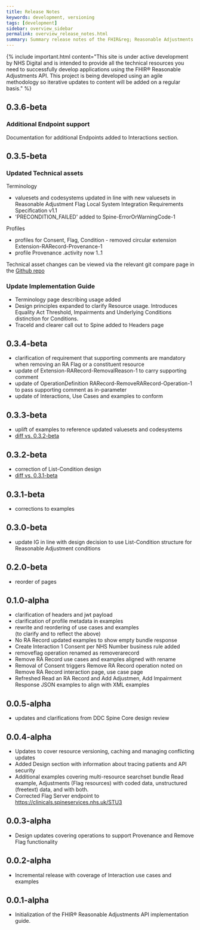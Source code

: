 ```yaml
---
title: Release Notes
keywords: development, versioning
tags: [development]
sidebar: overview_sidebar
permalink: overview_release_notes.html
summary: Summary release notes of the FHIR&reg; Reasonable Adjustments API Implementation Guide
---
```


{% include important.html content="This site is under active development by NHS Digital and is intended to provide all the technical resources you need to successfully develop applications using the FHIR&reg; Reasonable Adjustments API. This project is being developed using an agile methodology so iterative updates to content will be added on a regular basis." %}

## 0.3.6-beta

### Additional Endpoint support

Documentation for additional Endpoints added to Interactions section.

## 0.3.5-beta

### Updated Technical assets

Terminology
- valuesets and codesystems updated in line with new valuesets in Reasonable Adjustment Flag
Local System Integration Requirements Specification v1.1
- 'PRECONDITION_FAILED' added to Spine-ErrorOrWarningCode-1

Profiles
- profiles for Consent, Flag, Condition - removed circular extension Extension-RARecord-Provenance-1
- profile Provenance .activity now 1..1 

Technical asset changes can be viewed via the relevant git compare page in the [Github repo](https://github.com/nhsconnect/STU3-FHIR-Assets/compare/2bfbb694...develop)

### Update Implementation Guide

- Terminology page describing usage added
- Design principles expanded to clarify Resource usage. Introduces Equality Act Threshold, Impairments and Underlying Conditions distinction for Conditions.
- TraceId and clearer call out to Spine added to Headers page

## 0.3.4-beta

- clarification of requirement that supporting comments are mandatory when removing an RA Flag or a constituent resource
- update of Extension-RARecord-RemovalReason-1 to carry supporting comment
- update of OperationDefinition RARecord-RemoveRARecord-Operation-1 to pass supporting comment as in-parameter
- update of Interactions, Use Cases and examples to conform

## 0.3.3-beta

- uplift of examples to reference updated valuesets and codesystems
- [diff vs. 0.3.2-beta](https://github.com/nhsconnect/FHIR-ReasonableAdjustments-API/compare/4d40e7462e2a72bdcf2198166d3d1dc1b4835c50..b38d3b844d7df34a9d5be005bb5fabb103ff619e)

## 0.3.2-beta 

- correction of List-Condition design
- [diff vs. 0.3.1-beta](https://github.com/nhsconnect/FHIR-ReasonableAdjustments-API/compare/a533284c515d0383aa49b1422319229b0d04776d..4d40e7462e2a72bdcf2198166d3d1dc1b4835c50)

## 0.3.1-beta

- corrections to examples

## 0.3.0-beta

- update IG in line with design decision to use List-Condition structure for Reasonable Adjustment conditions


## 0.2.0-beta

- reorder of pages

## 0.1.0-alpha ##

- clarification of headers and jwt payload
- clarification of profile metadata in examples
- rewrite and reordering of use cases and examples  
  (to clarify and to reflect the above)
- No RA Record updated examples to show empty bundle response
- Create Interaction 1 Consent per NHS Number business rule added
- removeflag operation renamed as removerarecord
- Remove RA Record use cases and examples aligned with rename
- Removal of Consent triggers Remove RA Record operation noted on Remove RA Record interaction page, use case page
- Refreshed Read an RA Record and Add Adjustmen, Add Impairment Response JSON examples to align with XML examples

## 0.0.5-alpha ##

- updates and clarifications from DDC Spine Core design review

## 0.0.4-alpha ##

- Updates to cover resource versioning, caching and managing conflicting updates
- Added Design section with information about tracing patients and API security
- Additional examples covering multi-resource searchset bundle Read example, Adjustments (Flag resources) with coded data, unstructured (freetext) data, and with both.
- Corrected Flag Server endpoint to https://clinicals.spineservices.nhs.uk/STU3 

## 0.0.3-alpha ##

- Design updates covering operations to support Provenance and Remove Flag functionality

## 0.0.2-alpha ##

- Incremental release with coverage of Interaction use cases and examples

## 0.0.1-alpha ##

- Initialization of the FHIR&reg; Reasonable Adjustments API implementation guide.
